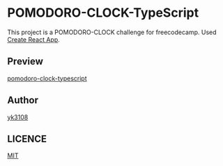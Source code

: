 # POMODORO-CLOCK-TypeScript

This project is a POMODORO-CLOCK challenge for freecodecamp.
Used [Create React App](https://github.com/facebook/create-react-app).

## Preview

[pomodoro-clock-typescript](https://yk3108.github.io/pomodoro-clock-typescript)

## Author

[yk3108](https://github.com/yk3108)

## LICENCE

[MIT](./LICENSE)
